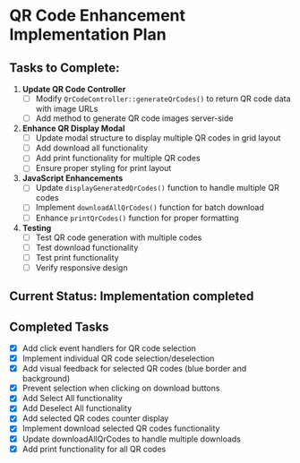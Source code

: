 # QR Code Enhancement Implementation Plan

## Tasks to Complete:

1. **Update QR Code Controller**
   - [ ] Modify `QrCodeController::generateQrCodes()` to return QR code data with image URLs
   - [ ] Add method to generate QR code images server-side

2. **Enhance QR Display Modal**
   - [ ] Update modal structure to display multiple QR codes in grid layout
   - [ ] Add download all functionality
   - [ ] Add print functionality for multiple QR codes
   - [ ] Ensure proper styling for print layout

3. **JavaScript Enhancements**
   - [ ] Update `displayGeneratedQrCodes()` function to handle multiple QR codes
   - [ ] Implement `downloadAllQrCodes()` function for batch download
   - [ ] Enhance `printQrCodes()` function for proper formatting

4. **Testing**
   - [ ] Test QR code generation with multiple codes
   - [ ] Test download functionality
   - [ ] Test print functionality
   - [ ] Verify responsive design

## Current Status: Implementation completed

## Completed Tasks
- [x] Add click event handlers for QR code selection
- [x] Implement individual QR code selection/deselection
- [x] Add visual feedback for selected QR codes (blue border and background)
- [x] Prevent selection when clicking on download buttons
- [x] Add Select All functionality
- [x] Add Deselect All functionality
- [x] Add selected QR codes counter display
- [x] Implement download selected QR codes functionality
- [x] Update downloadAllQrCodes to handle multiple downloads
- [x] Add print functionality for all QR codes

